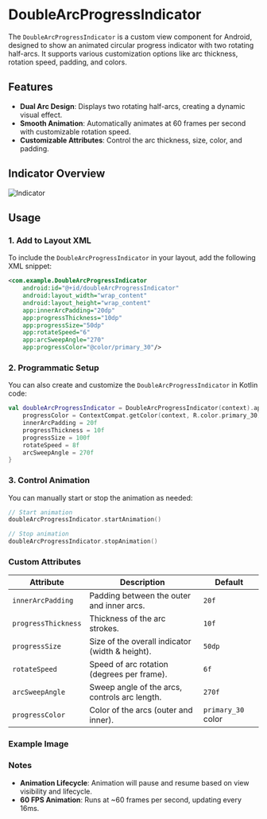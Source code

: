 # DoubleArcProgressIndicator

The `DoubleArcProgressIndicator` is a custom view component for Android, designed to show an animated circular progress indicator with two rotating half-arcs. It supports various customization options like arc thickness, rotation speed, padding, and colors.

## Features

-   **Dual Arc Design**: Displays two rotating half-arcs, creating a dynamic visual effect.
-   **Smooth Animation**: Automatically animates at 60 frames per second with customizable rotation speed.
-   **Customizable Attributes**: Control the arc thickness, size, color, and padding.

## Indicator Overview

![Indicator](https://res.cloudinary.com/dmduc9apd/image/upload/v1730966135/Progress%20Indicator/vfy4tpduxa9zkzdptaec.gif)

## Usage

### 1\. Add to Layout XML

To include the `DoubleArcProgressIndicator` in your layout, add the following XML snippet:

```xml
<com.example.DoubleArcProgressIndicator
    android:id="@+id/doubleArcProgressIndicator"
    android:layout_width="wrap_content"
    android:layout_height="wrap_content"
    app:innerArcPadding="20dp"
    app:progressThickness="10dp"
    app:progressSize="50dp"
    app:rotateSpeed="6"
    app:arcSweepAngle="270"
    app:progressColor="@color/primary_30"/>
```

### 2\. Programmatic Setup

You can also create and customize the `DoubleArcProgressIndicator` in Kotlin code:

```kotlin
val doubleArcProgressIndicator = DoubleArcProgressIndicator(context).apply {
    progressColor = ContextCompat.getColor(context, R.color.primary_30)
    innerArcPadding = 20f
    progressThickness = 10f
    progressSize = 100f
    rotateSpeed = 8f
    arcSweepAngle = 270f
}
```

### 3\. Control Animation

You can manually start or stop the animation as needed:

```kotlin
// Start animation
doubleArcProgressIndicator.startAnimation()

// Stop animation
doubleArcProgressIndicator.stopAnimation()
```

### Custom Attributes

| Attribute           | Description                                     | Default            |
|---------------------|-------------------------------------------------|--------------------|
| `innerArcPadding`   | Padding between the outer and inner arcs.       | `20f`              |
| `progressThickness` | Thickness of the arc strokes.                   | `10f`              |
| `progressSize`      | Size of the overall indicator (width & height). | `50dp`             |
| `rotateSpeed`       | Speed of arc rotation (degrees per frame).      | `6f`               |
| `arcSweepAngle`     | Sweep angle of the arcs, controls arc length.   | `270f`             |
| `progressColor`     | Color of the arcs (outer and inner).            | `primary_30` color |

### Example Image

### Notes

-   **Animation Lifecycle**: Animation will pause and resume based on view visibility and lifecycle.
-   **60 FPS Animation**: Runs at ~60 frames per second, updating every 16ms.